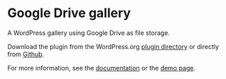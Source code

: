 # Google Drive gallery

A WordPress gallery using Google Drive as file storage.

Download the plugin from the WordPress.org [plugin directory](https://wordpress.org/plugins/skaut-google-drive-gallery/) or directly from [Github](https://github.com/skaut/skaut-google-drive-gallery/releases).

For more information, see the [documentation](https://napoveda.skaut.cz/dobryweb/skaut-google-drive-gallery) or the [demo page](https://demo-skaut-google-drive-gallery.skauting.cz/).
